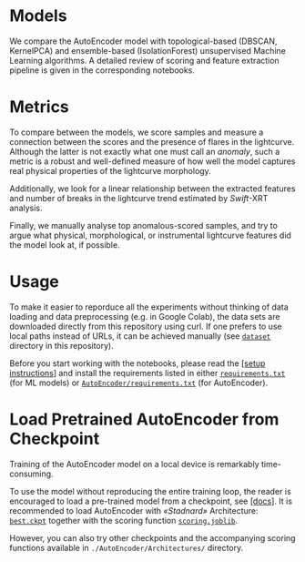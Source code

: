 # Models
We compare the AutoEncoder model with topological-based (DBSCAN, KernelPCA) and ensemble-based (IsolationForest) unsupervised Machine Learning algorithms. A detailed review of scoring and feature extraction pipeline is given in the corresponding notebooks.

# Metrics
To compare between the models, we score samples and measure a connection between the scores and the presence of flares in the lightcurve. Although the latter is not exactly what one must call an *anomaly*, such a metric is a robust and well-defined  measure of how well the model captures real physical properties of the lightcurve morphology. 

Additionally, we look for a linear relationship between the extracted features and number of breaks in the lightcurve trend estimated by *Swift*-XRT analysis. 

Finally, we manually analyse top anomalous-scored samples, and try to argue what physical, morphological, or instrumental lightcurve features did the model look at, if possible.

# Usage
To make it easier to reporduce all the experiments without thinking of data loading and data preprocessing (e.g. in Google Colab), the data sets are downloaded directly from this repository using curl. If one prefers to use local paths instead of URLs, it can be achieved manually (see [`dataset`](/dataset) directory in this repository).

Before you start working with the notebooks, please read the <a href="/README.md/#setup"> [setup instructions]</a> and install the requirements listed in either [`requirements.txt`](requirements.txt) (for ML models) or [`AutoEncoder/requirements.txt`](AutoEncoder/requirements.txt) (for AutoEncoder).

# Load Pretrained AutoEncoder from Checkpoint
Training of the AutoEncoder model on a local device is remarkably time-consuming. 

To use the model without reproducing the entire training loop, the reader is encouraged to load a pre-trained model from a checkpoint, see [[docs]](https://lightning.ai/docs/pytorch/stable//common/checkpointing_basic.html). It is recommended to load AutoEncoder with *«Stadnard»* Architecture: [`best.ckpt`](./AutoEncoder/Architectures/AE_dim=3_archi=32_4/best.ckpt) together with the scoring function [`scoring.joblib`](./AutoEncoder/Architectures/AE_dim=3_archi=32_4/scoring.joblib). 

However, you can also try other checkpoints and the accompanying scoring functions available in `./AutoEncoder/Architectures/` directory.
